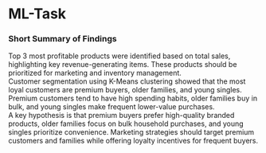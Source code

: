 # ML-Task
### Short Summary of Findings  
Top 3 most profitable products were identified based on total sales, highlighting key revenue-generating items. These products should be prioritized for marketing and inventory management.  
Customer segmentation using K-Means clustering showed that the most loyal customers are premium buyers, older families, and young singles. Premium customers tend to have high spending habits, older families buy in bulk, and young singles make frequent lower-value purchases.  
A key hypothesis is that premium buyers prefer high-quality branded products, older families focus on bulk household purchases, and young singles prioritize convenience. Marketing strategies should target premium customers and families while offering loyalty incentives for frequent buyers.
